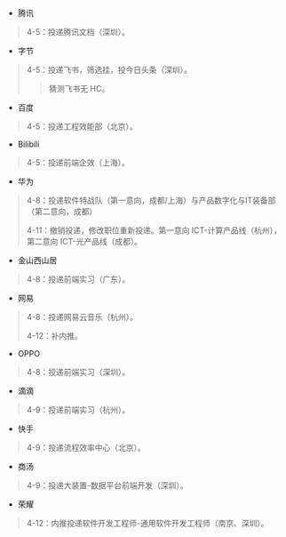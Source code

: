 + 腾讯

> 4-5：投递腾讯文档（深圳）。

+ 字节

> 4-5：投递飞书，筛选挂，投今日头条（深圳）。
>
> > 猜测飞书无 HC。

+ 百度

> 4-5：投递工程效能部（北京）。

+ Bilibili

> 4-5：投递前端企效（上海）。

+ 华为

> 4-8：投递软件特战队（第一意向，成都/上海）与产品数字化与IT装备部（第二意向，成都）
>
> 4-11：撤销投递，修改职位重新投递。第一意向 ICT-计算产品线（杭州），第二意向 ICT-光产品线（成都）。

+ 金山西山居

> 4-8：投递前端实习（广东）。

+ 网易

> 4-8：投递网易云音乐（杭州）。
>
> 4-12：补内推。

+ OPPO

> 4-8：投递前端实习（深圳）。

+ 滴滴

> 4-9：投递前端实习（杭州）。

+ 快手

> 4-9：投递流程效率中心（北京）。

+ 商汤

> 4-9：投递大装置-数据平台前端开发（深圳）。

+ 荣耀

> 4-12：内推投递软件开发工程师-通用软件开发工程师（南京、深圳）。
